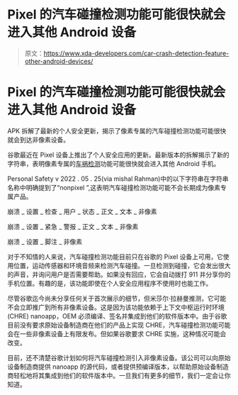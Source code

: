 # Pixel 的汽车碰撞检测功能可能很快就会进入其他 Android 设备

> 原文：<https://www.xda-developers.com/car-crash-detection-feature-other-android-devices/>

# Pixel 的汽车碰撞检测功能可能很快就会进入其他 Android 设备

APK 拆解了最新的个人安全更新，揭示了像素专属的汽车碰撞检测功能可能很快就会到达非像素设备。

谷歌最近在 Pixel 设备上推出了个人安全应用的更新。最新版本的拆解揭示了新的字符串，表明像素专属的[车祸检测](https://www.xda-developers.com/pixel-feature-drop-june-2022/)功能可能很快就会进入其他 Android 手机。

Personal Safety v 2022 . 05 . 25(via mishal Rahman)中的以下字符串在字符串名称中明确提到了“nonpixel ”,这表明汽车碰撞检测功能可能不会长期成为像素专属产品。

崩溃 _ 设置 _ 检查 _ 用户 _ 状态 _ 正文 _ 文本 _ 非像素

崩溃 _ 设置 _ 紧急 _ 警报 _ 正文 _ 文本 _ 非像素

崩溃 _ 设置 _ 脚注 _ 非像素

对于不知情的人来说，汽车碰撞检测功能目前只在谷歌的 Pixel 设备上可用，它使用位置，运动传感器和环境音频来检测汽车碰撞。一旦检测到碰撞，它会发出很大的声音，并询问用户是否需要帮助。如果没有回应，它会自动拨打 911 并分享你的手机位置。有趣的是，该功能即使在个人安全应用程序不使用时也能工作。

尽管谷歌迄今尚未分享任何关于首次展示的细节，但米莎尔·拉赫曼推测，它可能不会立即推广到所有非像素设备。这是因为该功能依赖于上下文中枢运行时环境(CHRE) nanoapp，OEM 必须编译、签名并集成到他们的软件版本中。由于谷歌目前没有要求原始设备制造商在他们的产品上实现 CHRE，汽车碰撞检测功能可能会在一些非像素设备上有限发布。但如果谷歌要求 CHRE 实施，这种情况可能会改变。

目前，还不清楚谷歌计划如何将汽车碰撞检测引入非像素设备。该公司可以向原始设备制造商提供 nanoapp 的源代码，或者提供预编译版本，以帮助原始设备制造商轻松地将其集成到他们的软件版本中。一旦我们有更多的细节，我们一定会让你知道。